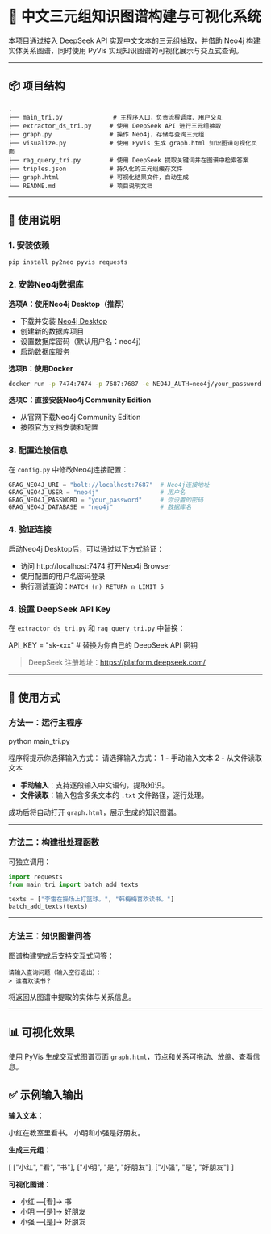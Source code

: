 # 🧠 中文三元组知识图谱构建与可视化系统

本项目通过接入 DeepSeek API 实现中文文本的三元组抽取，并借助 Neo4j 构建实体关系图谱，同时使用 PyVis 实现知识图谱的可视化展示与交互式查询。

---

## 📦 项目结构

```
.
├── main_tri.py              # 主程序入口，负责流程调度、用户交互
├── extractor_ds_tri.py     # 使用 DeepSeek API 进行三元组抽取
├── graph.py                # 操作 Neo4j，存储与查询三元组
├── visualize.py            # 使用 PyVis 生成 graph.html 知识图谱可视化页面
├── rag_query_tri.py        # 使用 DeepSeek 提取关键词并在图谱中检索答案
├── triples.json            # 持久化的三元组缓存文件
├── graph.html              # 可视化结果文件，自动生成
└── README.md               # 项目说明文档
```

---

## 🚀 使用说明

### 1. 安装依赖

```bash
pip install py2neo pyvis requests
```

### 2. 安装Neo4j数据库

**选项A：使用Neo4j Desktop（推荐）**
- 下载并安装 [Neo4j Desktop](https://neo4j.com/download/)
- 创建新的数据库项目
- 设置数据库密码（默认用户名：neo4j）
- 启动数据库服务

**选项B：使用Docker**
```bash
docker run -p 7474:7474 -p 7687:7687 -e NEO4J_AUTH=neo4j/your_password neo4j:latest
```

**选项C：直接安装Neo4j Community Edition**
- 从官网下载Neo4j Community Edition
- 按照官方文档安装和配置

### 3. 配置连接信息

在 `config.py` 中修改Neo4j连接配置：
```python
GRAG_NEO4J_URI = "bolt://localhost:7687"  # Neo4j连接地址
GRAG_NEO4J_USER = "neo4j"                 # 用户名
GRAG_NEO4J_PASSWORD = "your_password"     # 你设置的密码
GRAG_NEO4J_DATABASE = "neo4j"             # 数据库名
```

### 4. 验证连接

启动Neo4j Desktop后，可以通过以下方式验证：
- 访问 http://localhost:7474 打开Neo4j Browser
- 使用配置的用户名密码登录
- 执行测试查询：`MATCH (n) RETURN n LIMIT 5`

### 4. 设置 DeepSeek API Key

在 `extractor_ds_tri.py` 和 `rag_query_tri.py` 中替换：

API_KEY = "sk-xxx"  # 替换为你自己的 DeepSeek API 密钥

> DeepSeek 注册地址：https://platform.deepseek.com/

---

## 🧪 使用方式

### 方法一：运行主程序

python main_tri.py

程序将提示你选择输入方式：
请选择输入方式：
1 - 手动输入文本
2 - 从文件读取文本


- **手动输入**：支持逐段输入中文语句，提取知识。
- **文件读取**：输入包含多条文本的 `.txt` 文件路径，逐行处理。

成功后将自动打开 `graph.html`，展示生成的知识图谱。

---

### 方法二：构建批处理函数

可独立调用：

```python
import requests
from main_tri import batch_add_texts

texts = ["李雷在操场上打篮球。", "韩梅梅喜欢读书。"]
batch_add_texts(texts)
```
---

### 方法三：知识图谱问答

图谱构建完成后支持交互式问答：

```text
请输入查询问题（输入空行退出）：
> 谁喜欢读书？
```

将返回从图谱中提取的实体与关系信息。

---

## 📊 可视化效果

使用 PyVis 生成交互式图谱页面 `graph.html`，节点和关系可拖动、放缩、查看信息。

## ✅ 示例输入输出

**输入文本：**

小红在教室里看书。
小明和小强是好朋友。

**生成三元组：**

[
  ["小红", "看", "书"],
  ["小明", "是", "好朋友"],
  ["小强", "是", "好朋友"]
]

**可视化图谱：**

- 小红 —[看]→ 书  
- 小明 —[是]→ 好朋友  
- 小强 —[是]→ 好朋友  
